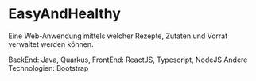 # EasyAndHealthy

Eine Web-Anwendung mittels welcher Rezepte, Zutaten und Vorrat verwaltet werden können.

BackEnd: Java, Quarkus, FrontEnd: ReactJS, Typescript, NodeJS
Andere Technologien: Bootstrap
